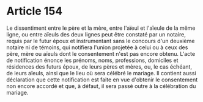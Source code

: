 # Article 154

Le dissentiment entre le père et la mère, entre l'aïeul et l'aïeule de la même ligne, ou entre aïeuls des deux lignes peut être constaté par un notaire, requis par le futur époux et instrumentant sans le concours d'un deuxième notaire ni de témoins, qui notifiera l'union projetée à celui ou à ceux des père, mère ou aïeuls dont le consentement n'est pas encore obtenu.   L'acte de notification énonce les prénoms, noms, professions, domiciles et résidences des futurs époux, de leurs pères et mères, ou, le cas échéant, de leurs aïeuls, ainsi que le lieu où sera célébré le mariage.   Il contient aussi déclaration que cette notification est faite en vue d'obtenir le consentement non encore accordé et que, à défaut, il sera passé outre à la célébration du mariage.